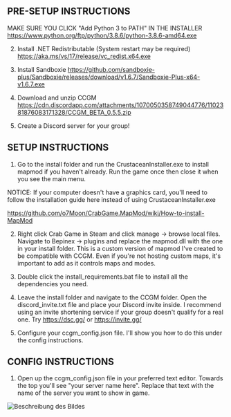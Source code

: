 ## PRE-SETUP INSTRUCTIONS

MAKE SURE YOU CLICK "Add Python 3 to PATH" IN THE INSTALLER
https://www.python.org/ftp/python/3.8.6/python-3.8.6-amd64.exe

2. Install .NET Redistributable (System restart may be required)
https://aka.ms/vs/17/release/vc_redist.x64.exe

3. Install Sandboxie 
https://github.com/sandboxie-plus/Sandboxie/releases/download/v1.6.7/Sandboxie-Plus-x64-v1.6.7.exe

4. Download and unzip CCGM
https://cdn.discordapp.com/attachments/1070050358749044776/1102381876083171328/CCGM_BETA_0.5.5.zip

5. Create a Discord server for your group!

## SETUP INSTRUCTIONS
1. Go to the install folder and run the CrustaceanInstaller.exe to install mapmod if you haven't already. Run the game once then close it when you see the main menu. 

NOTICE: If your computer doesn't have a graphics card, you'll need to follow the installation guide here instead of using CrustaceanInstaller.exe

https://github.com/o7Moon/CrabGame.MapMod/wiki/How-to-install-MapMod

2. Right click Crab Game in Steam and click manage -> browse local files. Navigate to Bepinex -> plugins and replace the mapmod.dll with the one in your install folder. This is a custom version of mapmod I've created to be compatible with CCGM. Even if you're not hosting custom maps, it's important to add as it controls maps and modes. 

3. Double click the install_requirements.bat file to install all the dependencies you need.

4. Leave the install folder and navigate to the CCGM folder. Open the discord_invite.txt file and place your Discord invite inside. I recommend using an invite shortening service if your group doesn't qualify for a real one. Try https://dsc.gg/ or https://invite.gg/

5. Configure your ccgm_config.json file. I'll show you how to do this under the config instructions.

## CONFIG INSTRUCTIONS
1. Open up the ccgm_config.json file in your preferred text editor. Towards the top you'll see "your server name here". Replace that text with the name of the server you want to show in game.

![Beschreibung des Bildes](https://cdn.discordapp.com/attachments/1069433394624204981/1071250376197673000/image.png)
